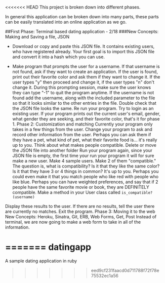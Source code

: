 <<<<<<< HEAD
This project is broken down into different phases.

In general this application can be broken down into many parts, these parts can be easily translated into an online application as we go.

##First Phase: Terminal based dating application - 2/18
###New Concepts: Making and Saving a file, JSON
  * Download or copy and paste this JSON file. It contains existing users, who have registered already. Your first goal is to import this JSON file and convert it into a hash which you can use.

  * Make program that prompts the user for a username. If that username is not found, ask if they want to create an application. If the user is found, print out their favorite color and ask them if they want to change it. If the user types "y" then proceed and change it, if the user types "n" don't change it. During this prompting session, make sure the user knows they can type "-1" to quit the program anytime.
If the username is not found add the username, along with the included parameter to the file so that it looks similar to the other entries in the file. Double check that the JSON file looks the same.
Re run your program. Try to login as an existing user. If your program prints out the current user's email, gender, what gender they are seeking, and their favorite color, that's it for phase 1.
Phase 2: Customization and matching
Currently your program only takes in a few things from the user. Change your program to ask and record other information from the user. Perhaps you can ask them if they have a pet, what kind of pet, what their favorite food is... it's really up to you. Think about what makes people compatible.
Delete or move the JSON file into another folder
Run your program again, since your JSON file is empty, the first time your run your program it will for sure make a new user.
Make 4 sample users. Make 2 of them "compatible." The question is, what is compatibility? Is it that they like the same color? Is it that they have 3 or 4 things in common? It's up to you. Perhaps you could even make it that you match people who like red with people who like blue. Perhaps you can have weighted preferences, and say that if 2 people have the same favorite movie or book, they are DEFINITELY compatible.
Make a method in your User class called <code>is_compatible?(username)</code>

Display these results to the user. If there are no results, tell the user there are currently no matches. Exit the program.
 Phase 3: Moving it to the web
New Concepts: Heroku, Sinatra, Git, ERB, Web Forms, Get, Post
Instead of terminal, we are now going to make a web form to take in all of the information.

=======
datingapp
=========

A sample dating application in ruby
>>>>>>> eed9cf231faacd0d711788f72f78e75532ec1a56
